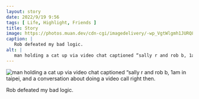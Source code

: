 ```yaml
---
layout: story
date: 2022/9/19 9:56
tags: [ Life, Highlight, Friends ]
title: Story
image: https://photos.muan.dev/cdn-cgi/imagedelivery/-wp_VgtWlgmh1JURQ8t1mg/37f14d42-9a51-43aa-f485-bb224cccc900/public
caption: |
   Rob defeated my bad logic.
alt: |
   man holding a cat up via video chat captioned “sally r and rob b, 1am in taipei, and a conversation about doing a video call right then.
---
```


![man holding a cat up via video chat captioned “sally r and rob b, 1am in taipei, and a conversation about doing a video call right then.](https://photos.muan.dev/cdn-cgi/imagedelivery/-wp_VgtWlgmh1JURQ8t1mg/37f14d42-9a51-43aa-f485-bb224cccc900/public)

Rob defeated my bad logic.
